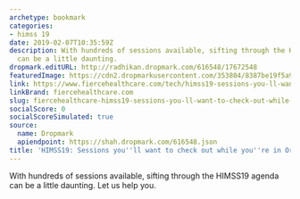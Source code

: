 ```yaml
---
archetype: bookmark
categories:
- himss 19
date: 2019-02-07T10:35:59Z
description: With hundreds of sessions available, sifting through the HIMSS19 agenda
  can be a little daunting.
dropmark.editURL: http://radhikan.dropmark.com/616548/17672548
featuredImage: https://cdn2.dropmarkusercontent.com/353804/8387be19f5a9e63add5b0313a9708c6f1b771ab7cd704a3c5861734180da8f6f/thumbnail/DSC_6154.jpg?Expires=1557430063&Signature=bK~PpXnLybiK8C8Dg6pGWxpTTgYjYkWhj3Z6DlOnkDIdgzVMx2qQYajDPCD3CrwTIkuXJhFhGnSqcdQBSdbvKXlTNLZHEaC3nkqu2Z80btGBmlxEG22dcka65NznT9JS42sdYD0lJZTd88I0qEJvlsviTLj5gGP~4HR08yFgvTKcmmgifqqy1M2-84rqB~rBS9eVWdwOH2i9RT7P3Wioo5~AwyvUweRGoYa4gse1seaX2O-G55UuMx9Zboi5YvkgIMP1k7Z26Sefbw0b8eAjzprqfseEDzmgxrhlHlg0czz88I6~xkagVuB-6yJr4wV83kFZh~JH~AlqVQ0hyQpr6Q__&Key-Pair-Id=APKAITQYWVEN757ZA4KQ
link: https://www.fiercehealthcare.com/tech/himss19-sessions-you-ll-want-to-see
linkBrand: fiercehealthcare.com
slug: fiercehealthcare-himss19-sessions-you-ll-want-to-check-out-while-you-re-in-orlando
socialScore: 0
socialScoreSimulated: true
source:
  name: Dropmark
  apiendpoint: https://shah.dropmark.com/616548.json
title: 'HIMSS19: Sessions you''ll want to check out while you''re in Orlando'
---
```

With hundreds of sessions available, sifting through the HIMSS19 agenda can be a little daunting. Let us help you.